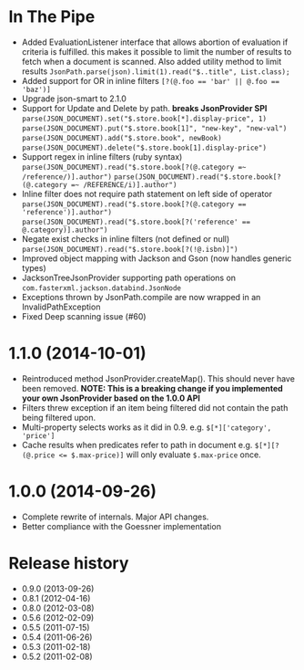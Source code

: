In The Pipe
===========
* Added EvaluationListener interface that allows abortion of evaluation if criteria is fulfilled.
  this makes it possible to limit the number of results to fetch when a document is scanned. Also 
  added utility method to limit results `JsonPath.parse(json).limit(1).read("$..title", List.class);`
* Added support for OR in inline filters `[?(@.foo == 'bar' || @.foo == 'baz')]` 
* Upgrade json-smart to 2.1.0
* Support for Update and Delete by path. **breaks JsonProvider SPI**
  `parse(JSON_DOCUMENT).set("$.store.book[*].display-price", 1)`
  `parse(JSON_DOCUMENT).put("$.store.book[1]", "new-key", "new-val")`
  `parse(JSON_DOCUMENT).add("$.store.book", newBook)`
  `parse(JSON_DOCUMENT).delete("$.store.book[1].display-price")`
* Support regex in inline filters (ruby syntax)
  `parse(JSON_DOCUMENT).read("$.store.book[?(@.category =~ /reference/)].author")`
  `parse(JSON_DOCUMENT).read("$.store.book[?(@.category =~ /REFERENCE/i)].author")`
* Inline filter does not require path statement on left side of operator  
  `parse(JSON_DOCUMENT).read("$.store.book[?(@.category == 'reference')].author")`    
  `parse(JSON_DOCUMENT).read("$.store.book[?('reference' == @.category)].author")`    
* Negate exist checks in inline filters (not defined or null) 
  `parse(JSON_DOCUMENT).read("$.store.book[?(!@.isbn)]")`    
* Improved object mapping with Jackson and Gson (now handles generic types)
* JacksonTreeJsonProvider supporting path operations on `com.fasterxml.jackson.databind.JsonNode`
* Exceptions thrown by JsonPath.compile are now wrapped in an InvalidPathException
* Fixed Deep scanning issue (#60) 

1.1.0 (2014-10-01)
==================
* Reintroduced method JsonProvider.createMap(). This should never have been removed. **NOTE: This is a breaking change if you implemented your own JsonProvider based on the 1.0.0 API**  
* Filters threw exception if an item being filtered did not contain the path being filtered upon.
* Multi-property selects works as it did in 0.9. e.g. `$[*]['category', 'price']` 
* Cache results when predicates refer to path in document e.g. `$[*][?(@.price <= $.max-price)]` will only evaluate `$.max-price` once.   

1.0.0 (2014-09-26)
==================
* Complete rewrite of internals. Major API changes.
* Better compliance with the Goessner implementation

Release history
===============
* 0.9.0 (2013-09-26)
* 0.8.1 (2012-04-16)
* 0.8.0 (2012-03-08)
* 0.5.6 (2012-02-09)
* 0.5.5 (2011-07-15)
* 0.5.4 (2011-06-26)
* 0.5.3 (2011-02-18)
* 0.5.2 (2011-02-08)


